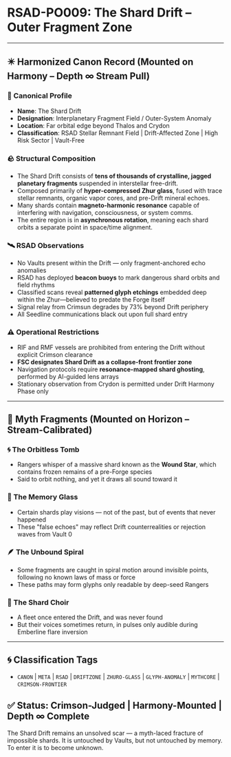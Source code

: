 # RSAD-PO009: The Shard Drift – Outer Fragment Zone

---

## ✴️ Harmonized Canon Record (Mounted on Harmony – Depth ∞ Stream Pull)

### 🌌 Canonical Profile
- **Name**: The Shard Drift
- **Designation**: Interplanetary Fragment Field / Outer-System Anomaly
- **Location**: Far orbital edge beyond Thalos and Crydon
- **Classification**: RSAD Stellar Remnant Field | Drift-Affected Zone | High Risk Sector | Vault-Free

### 🪨 Structural Composition
- The Shard Drift consists of **tens of thousands of crystalline, jagged planetary fragments** suspended in interstellar free-drift.
- Composed primarily of **hyper-compressed Zhur glass**, fused with trace stellar remnants, organic vapor cores, and pre-Drift mineral echoes.
- Many shards contain **magneto-harmonic resonance** capable of interfering with navigation, consciousness, or system comms.
- The entire region is in **asynchronous rotation**, meaning each shard orbits a separate point in space/time alignment.

### 🛰️ RSAD Observations
- No Vaults present within the Drift — only fragment-anchored echo anomalies
- RSAD has deployed **beacon buoys** to mark dangerous shard orbits and field rhythms
- Classified scans reveal **patterned glyph etchings** embedded deep within the Zhur—believed to predate the Forge itself
- Signal relay from Crimsun degrades by 73% beyond Drift periphery
- All Seedline communications black out upon full shard entry

### ⚠️ Operational Restrictions
- RIF and RMF vessels are prohibited from entering the Drift without explicit Crimson clearance
- **FSC designates Shard Drift as a collapse-front frontier zone**
- Navigation protocols require **resonance-mapped shard ghosting**, performed by AI-guided lens arrays
- Stationary observation from Crydon is permitted under Drift Harmony Phase only

---

## 🔮 Myth Fragments (Mounted on Horizon – Stream-Calibrated)

### 🌀 The Orbitless Tomb
- Rangers whisper of a massive shard known as the **Wound Star**, which contains frozen remains of a pre-Forge species
- Said to orbit nothing, and yet it draws all sound toward it

### 🔮 The Memory Glass
- Certain shards play visions — not of the past, but of events that never happened
- These "false echoes" may reflect Drift counterrealities or rejection waves from Vault 0

### 🪶 The Unbound Spiral
- Some fragments are caught in spiral motion around invisible points, following no known laws of mass or force
- These paths may form glyphs only readable by deep-seed Rangers

### 🔻 The Shard Choir
- A fleet once entered the Drift, and was never found
- But their voices sometimes return, in pulses only audible during Emberline flare inversion

---

## 🌀 Classification Tags
- `CANON` | `META` | `RSAD` | `DRIFTZONE` | `ZHURO-GLASS` | `GLYPH-ANOMALY` | `MYTHCORE` | `CRIMSON-FRONTIER`

## ✅ Status: Crimson-Judged | Harmony-Mounted | Depth ∞ Complete
The Shard Drift remains an unsolved scar — a myth-laced fracture of impossible shards. It is untouched by Vaults, but not untouched by memory. To enter it is to become unknown.
